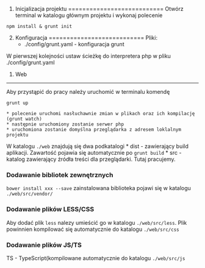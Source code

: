 1. Inicjalizacja projektu
===========================
Otwórz terminal w katalogu głównym projektu i wykonaj polecenie

`npm install & grunt init`

2. Konfiguracja
===========================
Pliki:
	* ./config/grunt.yaml - konfiguracja grunt
	
W pierwszej kolejności ustaw ścieżkę do interpretera php w pliku ./config/grunt.yaml

	
1. Web
-------------------------
Aby przystąpić do pracy należy uruchomić w terminalu komendę

`grunt up`

	* polecenie uruchomi nasłuchawnie zmian w plikach oraz ich kompilację (grunt watch)
	* następnie uruchomiony zostanie serwer php
	* uruchomiona zostanie domyślna przeglądarka z adresem loklalnym projektu

W katalogu `./web` znajdują się dwa podkatalogi
	* dist - zawierający build aplikacji. Zawartość pojawia się automatycznie po `grunt build`
	* src - katalog zawierający źródła treści dla przeglądarki. Tutaj pracujemy.
	
### Dodawanie bibliotek zewnętrznych
`bower install xxx --save`
zainstalowana biblioteka pojawi się w katalogu `./web/src/vendor/`

### Dodawanie plików LESS/CSS
Aby dodać plik `less` nalezy umieścić go w katalogu `./web/src/less`. Plik powinnien kompilować się automatycznie do katalogu `./web/src/css`

### Dodawanie plików JS/TS
TS - TypeScript(kompilowane automatycznie do katalogu `./web/src/js`
